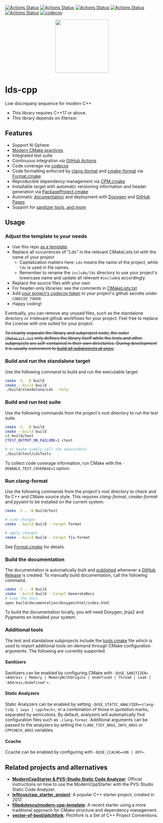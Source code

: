 [![Actions Status](https://github.com/luk036/lds-cpp/workflows/MacOS/badge.svg)](https://github.com/luk036/lds-cpp/actions)
[![Actions Status](https://github.com/luk036/lds-cpp/workflows/Windows/badge.svg)](https://github.com/luk036/lds-cpp/actions)
[![Actions Status](https://github.com/luk036/lds-cpp/workflows/Ubuntu/badge.svg)](https://github.com/luk036/lds-cpp/actions)
[![Actions Status](https://github.com/luk036/lds-cpp/workflows/Style/badge.svg)](https://github.com/luk036/lds-cpp/actions)
[![Actions Status](https://github.com/luk036/lds-cpp/workflows/Install/badge.svg)](https://github.com/luk036/lds-cpp/actions)
[![codecov](https://codecov.io/gh/luk036/lds-cpp/branch/master/graph/badge.svg)](https://codecov.io/gh/luk036/lds-cpp)

<p align="center">
  <img src="https://repository-images.githubusercontent.com/254842585/4dfa7580-7ffb-11ea-99d0-46b8fe2f4170" height="175" width="auto" />
</p>

# lds-cpp

Low discrepany sequence for modern C++

- This library requires C++17 or above.
- This library depends on Xtensor.

## Features

- Support N-Sphere
- [Modern CMake practices](https://pabloariasal.github.io/2018/02/19/its-time-to-do-cmake-right/)
- Integrated test suite
- Continuous integration via [GitHub Actions](https://help.github.com/en/actions/)
- Code coverage via [codecov](https://codecov.io)
- Code formatting enforced by [clang-format](https://clang.llvm.org/docs/ClangFormat.html) and [cmake-format](https://github.com/cheshirekow/cmake_format) via [Format.cmake](https://github.com/TheLartians/Format.cmake)
- Reproducible dependency management via [CPM.cmake](https://github.com/TheLartians/CPM.cmake)
- Installable target with automatic versioning information and header generation via [PackageProject.cmake](https://github.com/TheLartians/PackageProject.cmake)
- Automatic [documentation](https://thelartians.github.io/ModernCppStarter) and deployment with [Doxygen](https://www.doxygen.nl) and [GitHub Pages](https://pages.github.com)
- Support for [sanitizer tools, and more](#additional-tools)

## Usage

### Adjust the template to your needs

- Use this repo [as a template](https://help.github.com/en/github/creating-cloning-and-archiving-repositories/creating-a-repository-from-a-template).
- Replace all occurrences of "Lds" in the relevant CMakeLists.txt with the name of your project
  - Capitalization matters here: `Lds` means the name of the project, while `lds` is used in file names.
  - Remember to rename the `include/lds` directory to use your project's lowercase name and update all relevant `#include`s accordingly.
- Replace the source files with your own
- For header-only libraries: see the comments in [CMakeLists.txt](CMakeLists.txt)
- Add [your project's codecov token](https://docs.codecov.io/docs/quick-start) to your project's github secrets under `CODECOV_TOKEN`
- Happy coding!

Eventually, you can remove any unused files, such as the standalone directory or irrelevant github workflows for your project.
Feel free to replace the License with one suited for your project.

~~To cleanly separate the library and subproject code, the outer `CMakeList.txt` only defines the library itself while the tests and other subprojects are self-contained in their own directories.
During development it is usually convenient to [build all subprojects at once](#build-everything-at-once).~~

### Build and run the standalone target

Use the following command to build and run the executable target.

```bash
cmake -S. -B build
cmake --build build
./build/standalone/Lds --help
```

### Build and run test suite

Use the following commands from the project's root directory to run the test suite.

```bash
cmake -S. -B build
cmake --build build
cd build/test
CTEST_OUTPUT_ON_FAILURE=1 ctest

# or maybe simply call the executable:
./build/test/LdsTests
```

To collect code coverage information, run CMake with the `-DENABLE_TEST_COVERAGE=1` option.

### Run clang-format

Use the following commands from the project's root directory to check and fix C++ and CMake source style.
This requires _clang-format_, _cmake-format_ and _pyyaml_ to be installed on the current system.

```bash
cmake -S . -B build/test

# view changes
cmake --build build --target format

# apply changes
cmake --build build --target fix-format
```

See [Format.cmake](https://github.com/TheLartians/Format.cmake) for details.

### Build the documentation

The documentation is automatically built and [published](https://luk036.github.io/lds-cpp) whenever a [GitHub Release](https://help.github.com/en/github/administering-a-repository/managing-releases-in-a-repository) is created.
To manually build documentation, call the following command.

```bash
cmake -S . -B build
cmake --build build --target GenerateDocs
# view the docs
open build/documentation/doxygen/html/index.html
```

To build the documentation locally, you will need Doxygen, jinja2 and Pygments on installed your system.

### Additional tools

The test and standalone subprojects include the [tools.cmake](cmake/tools.cmake) file which is used to import additional tools on-demand through CMake configuration arguments.
The following are currently supported.

#### Sanitizers

Sanitizers can be enabled by configuring CMake with `-DUSE_SANITIZER=<Address | Memory | MemoryWithOrigins | Undefined | Thread | Leak | 'Address;Undefined'>`.

#### Static Analyzers

Static Analyzers can be enabled by setting `-DUSE_STATIC_ANALYZER=<clang-tidy | iwyu | cppcheck>`, or a combination of those in quotation marks, separated by semicolons.
By default, analyzers will automatically find configuration files such as `.clang-format`.
Additional arguments can be passed to the analyzers by setting the `CLANG_TIDY_ARGS`, `IWYU_ARGS` or `CPPCHECK_ARGS` variables.

#### Ccache

Ccache can be enabled by configuring with `-DUSE_CCACHE=<ON | OFF>`.

## Related projects and alternatives

- [**ModernCppStarter & PVS-Studio Static Code Analyzer**](https://github.com/viva64/pvs-studio-cmake-examples/tree/master/modern-cpp-starter): Official instructions on how to use the ModernCppStarter with the PVS-Studio Static Code Analyzer.
- [**lefticus/cpp_starter_project**](https://github.com/lefticus/cpp_starter_project/): A popular C++ starter project, created in 2017.
- [**filipdutescu/modern-cpp-template**](https://github.com/filipdutescu/modern-cpp-template): A recent starter using a more traditional approach for CMake structure and dependency management.
- [**vector-of-bool/pitchfork**](https://github.com/vector-of-bool/pitchfork/): Pitchfork is a Set of C++ Project Conventions.
